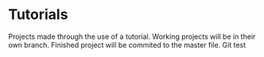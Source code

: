 # Tutorials
Projects made through the use of a tutorial.
Working projects will be in their own branch.
Finished project will be commited to the master file.
Git test